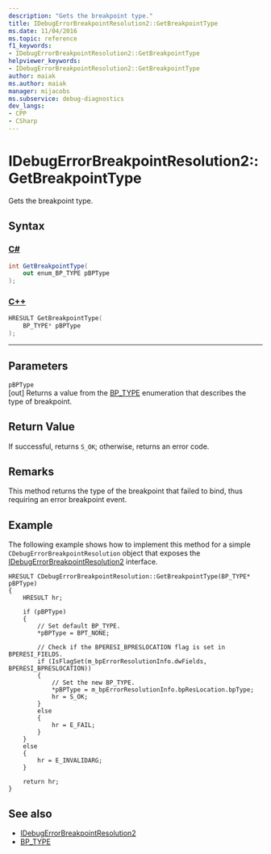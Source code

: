 ```yaml
---
description: "Gets the breakpoint type."
title: IDebugErrorBreakpointResolution2::GetBreakpointType
ms.date: 11/04/2016
ms.topic: reference
f1_keywords:
- IDebugErrorBreakpointResolution2::GetBreakpointType
helpviewer_keywords:
- IDebugErrorBreakpointResolution2::GetBreakpointType
author: maiak
ms.author: maiak
manager: mijacobs
ms.subservice: debug-diagnostics
dev_langs:
- CPP
- CSharp
---
```

# IDebugErrorBreakpointResolution2::GetBreakpointType

Gets the breakpoint type.

## Syntax

### [C#](#tab/csharp)
```csharp
int GetBreakpointType(
    out enum_BP_TYPE pBPType
);
```
### [C++](#tab/cpp)
```cpp
HRESULT GetBreakpointType(
    BP_TYPE* pBPType
);
```
---

## Parameters
`pBPType`\
[out] Returns a value from the [BP_TYPE](../../../extensibility/debugger/reference/bp-type.md) enumeration that describes the type of breakpoint.

## Return Value
If successful, returns `S_OK`; otherwise, returns an error code.

## Remarks
This method returns the type of the breakpoint that failed to bind, thus requiring an error breakpoint event.

## Example
The following example shows how to implement this method for a simple `CDebugErrorBreakpointResolution` object that exposes the [IDebugErrorBreakpointResolution2](../../../extensibility/debugger/reference/idebugerrorbreakpointresolution2.md) interface.

```
HRESULT CDebugErrorBreakpointResolution::GetBreakpointType(BP_TYPE* pBPType)
{
    HRESULT hr;

    if (pBPType)
    {
        // Set default BP_TYPE.
        *pBPType = BPT_NONE;

        // Check if the BPERESI_BPRESLOCATION flag is set in BPERESI_FIELDS.
        if (IsFlagSet(m_bpErrorResolutionInfo.dwFields, BPERESI_BPRESLOCATION))
        {
            // Set the new BP_TYPE.
            *pBPType = m_bpErrorResolutionInfo.bpResLocation.bpType;
            hr = S_OK;
        }
        else
        {
            hr = E_FAIL;
        }
    }
    else
    {
        hr = E_INVALIDARG;
    }

    return hr;
}
```

## See also
- [IDebugErrorBreakpointResolution2](../../../extensibility/debugger/reference/idebugerrorbreakpointresolution2.md)
- [BP_TYPE](../../../extensibility/debugger/reference/bp-type.md)
